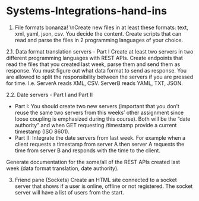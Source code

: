 # Systems-Integrations-hand-ins

1. File formats bonanza!
\nCreate new files in at least these formats: text, xml, yaml, json, csv.
You decide the content.
Create scripts that can read and parse the files in 2 programming languages of your choice.

2.1. Data format translation servers - Part I
Create at least two servers in two different programming languages with REST APIs. Create endpoints that read the files that you created last week, parse them and send them as response. You must figure out what data format to send as response.
You are allowed to split the responsibility between the servers if you are pressed for time. I.e. ServerA reads XML, CSV. ServerB reads YAML, TXT, JSON.

2.2. Date servers - Part I and Part II
- Part I: You should create two new servers (important that you don’t reuse the same two servers from this weeks’ other assignment since loose coupling is emphasized during this course). Both will be the “date authority” and when GET requesting /timestamp provide a current timestamp (ISO 8601).
- Part II: Integrate the date servers from last week.
For example when a client requests a timestamp from server A then server A requests the time from server B and responds with the time to the client.

Generate documentation for the some/all of the REST APIs created last week (data format translation, date authority).

3. Friend pane (Sockets)
Create an HTML site connected to a socket server that shows if a user is online, offline or not registered. The socket server will have a list of users from the start.

